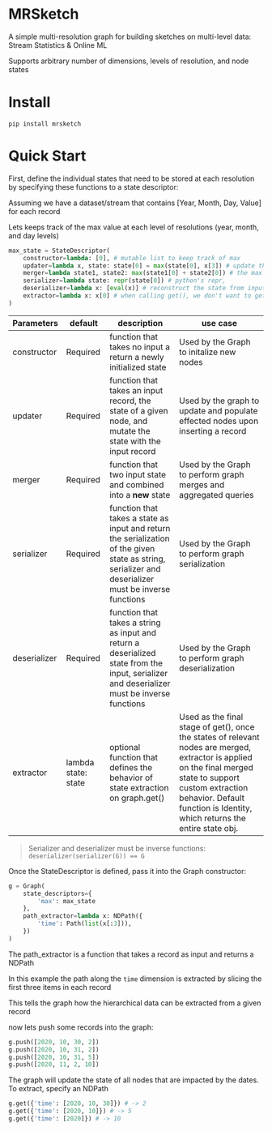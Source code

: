 # MRSketch

A simple multi-resolution graph for building sketches on multi-level data: Stream Statistics & Online ML

Supports arbitrary number of dimensions, levels of resolution, and node states

# Install
```
pip install mrsketch
```

# Quick Start

First, define the individual states that need to be stored at each resolution by specifying these functions to a state descriptor: 

Assuming we have a dataset/stream that contains [Year, Month, Day, Value] for each record

Lets keeps track of the max value at each level of resolutions (year, month, and day levels)

```python
max_state = StateDescriptor(
    constructor=lambda: [0], # mutable list to keep track of max
    updater=lambda x, state: state[0] = max(state[0], x[3]) # update the max by comparing with new record's value, 
    merger=lambda state1, state2: max(state1[0] + state2[0]) # the max of two max,
    serializer=lambda state: repr(state[0]) # python's repr,
    deserializer=lambda x: [eval(x)] # reconstruct the state from input string
    extractor=lambda x: x[0] # when calling get(), we don't want to get the list, just the max
)
```

Parameters | default | description | use case
--- | --- | --- | ---
constructor | Required | function that takes no input a return a newly initialized state | Used by the Graph to initalize new nodes
updater | Required | function that takes an input record, the state of a given node, and mutate the state with the input record | Used by the graph to update and populate effected nodes upon inserting a record
merger | Required | function that two input state and combined into a __new__ state | Used by the Graph to perform graph merges and aggregated queries
serializer | Required | function that takes a state as input and return the serialization of the given state as string, serializer and deserializer must be inverse functions | Used by the Graph to perform graph serialization
deserializer | Required | function that takes a string as input and return a deserialized state from the input, serializer and deserializer must be inverse functions | Used by the Graph to perform graph deserialization
extractor | lambda state: state | optional function that defines the behavior of state extraction on graph.get() | Used as the final stage of get(), once the states of relevant nodes are merged, extractor is applied on the final merged state to support custom extraction behavior. Default function is Identity, which returns the entire state obj. 

> Serializer and deserializer must be inverse functions: `deserializer(serializer(G)) == G`

Once the StateDescriptor is defined, pass it into the Graph constructor:

```python
g = Graph(
    state_descriptors={
        'max': max_state
    },
    path_extractor=lambda x: NDPath({
        'time': Path(list(x[:3])),
    })
)
```

The path_extractor is a function that takes a record as input and returns a NDPath 

In this example the path along the `time` dimension is extracted by slicing the first three items in each record

This tells the graph how the hierarchical data can be extracted from a given record


now lets push some records into the graph:
```python
g.push([2020, 10, 30, 2])
g.push([2020, 10, 31, 2])
g.push([2020, 10, 31, 5])
g.push([2020, 11, 2, 10])
```

The graph will update the state of all nodes that are impacted by the dates. To extract, specify an NDPath
```python
g.get({'time': [2020, 10, 30]}) # -> 2
g.get({'time': [2020, 10]}) # -> 5
g.get({'time': [2020]}) # -> 10
```



